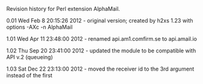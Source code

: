 Revision history for Perl extension AlphaMail.

0.01  Wed Feb  8 20:15:26 2012
	- original version; created by h2xs 1.23 with options
		-AXc -n AlphaMail

1.01  Wed Apr 11 23:48:00 2012
	- renamed api.am1.comfirm.se to api.amail.io

1.02  Thu Sep 20 23:41:00 2012
	- updated the module to be compatible with API v.2 (queueing)

1.03  Sat Dec 22 23:13:00 2012
	- moved the receiver id to the 3rd argument instead of the first

